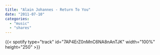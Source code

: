 ```yaml
---
title: "Alain Johannes - Return To You"
date: "2011-07-10"
categories:
  - "music"
  - "shares"
---
```


{{< spotify type="track" id="7AP4ErZ0nMnC6NA8nAnTJK" width="100%" height="250" >}}
